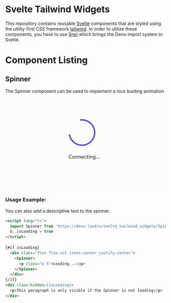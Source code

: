 # Svelte Tailwind Widgets

This repository contains reusable [Svelte](https://svelte.dev/) components that are styled using the utility-first CSS framework [tailwind](https://tailwindcss.com/). In order to utilize these components, you have to use [Snel](https://github.com/crewdevio/Snel) which brings the Deno import system to Svelte.

# Component Listing

## Spinner

The Spinner component can be used to implement a nice loading animation

<img width="600px" src="./assets/Spinner.gif" />

### Usage Example:

You can also add a descriptive text to the spinner.

```html
<script lang="ts">
  import Spinner from 'https://deno.land/x/svelte_tailwind_widgets/Spinner.svelte';
  $: isLoading = true
</script>

{#if isLoading}
  <div class="flex flex-col items-center justify-center">
    <Spinner>
      <p class="p-5">Loading...</p>
    </Spinner>
  </div>
{/if}
<div class:hidden={isLoading}>
  <p>This paragraph is only visible if the Spinner is not loading</p>
</div>
```
